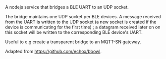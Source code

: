 A nodejs service that bridges a BLE UART to an UDP socket. 

The bridge maintains one UDP socket per BLE devices. A message received from the UART is written to the UDP socket (a new socket is created if the device is communicating for the first time) ; a datagram received later on on this socket will be written to the corresponding BLE device's UART. 

Useful to e.g create a transparent bridge to an MQTT-SN gateway.

Adapted from https://github.com/echox/bbowl.
